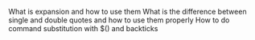 What is expansion and how to use them
What is the difference between single and double quotes and how to use them properly
How to do command substitution with $() and backticks
